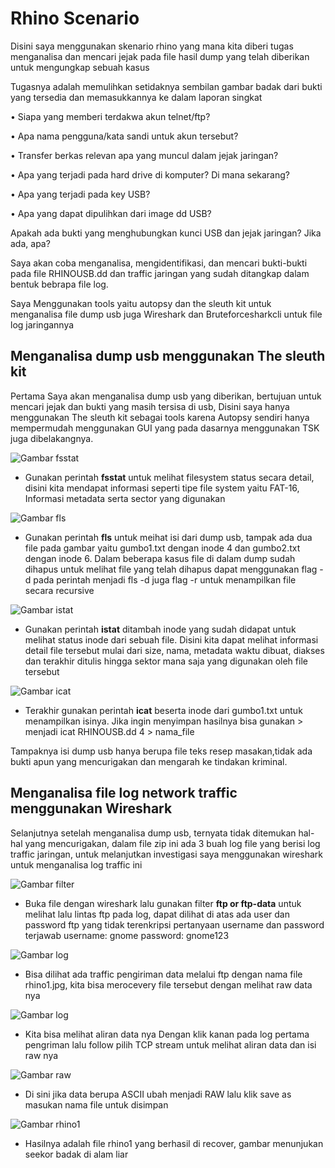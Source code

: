 # Rhino Scenario

Disini saya menggunakan skenario rhino yang mana kita diberi tugas menganalisa dan mencari jejak pada file hasil dump yang telah diberikan untuk mengungkap sebuah kasus 

Tugasnya adalah memulihkan setidaknya sembilan gambar badak dari bukti yang tersedia dan memasukkannya ke dalam laporan singkat

• Siapa yang memberi terdakwa akun telnet/ftp?

• Apa nama pengguna/kata sandi untuk akun tersebut?

• Transfer berkas relevan apa yang muncul dalam jejak jaringan?

• Apa yang terjadi pada hard drive di komputer? Di mana sekarang?

• Apa yang terjadi pada key USB?

• Apa yang dapat dipulihkan dari image dd USB?

Apakah ada bukti yang menghubungkan kunci USB dan jejak jaringan? Jika ada, apa?

Saya akan coba menganalisa, mengidentifikasi, dan mencari bukti-bukti pada file RHINOUSB.dd dan traffic jaringan yang sudah ditangkap dalam bentuk bebrapa file log.

Saya Menggunakan tools yaitu autopsy dan the sleuth kit untuk menganalisa file dump usb juga Wireshark dan Bruteforcesharkcli untuk file log jaringannya

## Menganalisa dump usb menggunakan The sleuth kit

Pertama Saya akan menganalisa dump usb yang diberikan, bertujuan untuk mencari jejak dan bukti yang masih tersisa di usb, Disini saya hanya menggunakan The sleuth kit sebagai tools karena Autopsy sendiri hanya mempermudah menggunakan GUI yang pada dasarnya menggunakan TSK juga dibelakangnya.

![Gambar fsstat](assets/img/fsstat.png)
- Gunakan perintah **fsstat** untuk melihat filesystem status secara detail, disini kita mendapat informasi seperti tipe file system yaitu FAT-16, Informasi metadata serta sector yang digunakan

![Gambar fls](assets/img/fls.png)
- Gunakan perintah **fls** untuk meihat isi dari dump usb, tampak ada dua file pada gambar yaitu gumbo1.txt dengan inode 4 dan gumbo2.txt dengan inode 6. Dalam beberapa kasus file di dalam dump sudah dihapus untuk melihat file yang telah dihapus dapat menggunakan flag -d pada perintah menjadi fls -d juga flag -r untuk menampilkan file secara recursive

![Gambar istat](assets/img/istat.png)
- Gunakan perintah **istat** ditambah inode yang sudah didapat untuk melihat status inode dari sebuah file. Disini kita dapat melihat informasi detail file tersebut mulai dari size, nama, metadata waktu dibuat, diakses dan terakhir ditulis hingga sektor mana saja yang digunakan oleh file tersebut

![Gambar icat](assets/img/icat.png)
- Terakhir gunakan perintah **icat** beserta inode dari gumbo1.txt untuk menampilkan isinya. Jika ingin menyimpan hasilnya bisa gunakan > menjadi icat RHINOUSB.dd 4 > nama_file 

Tampaknya isi dump usb hanya berupa file teks resep masakan,tidak ada bukti apun yang mencurigakan dan mengarah ke tindakan kriminal.

## Menganalisa file log network traffic menggunakan Wireshark

Selanjutnya setelah menganalisa dump usb, ternyata tidak ditemukan hal-hal yang mencurigakan, dalam file zip ini ada 3 buah log file yang berisi log traffic jaringan, untuk melanjutkan investigasi saya menggunakan wireshark untuk menganalisa log traffic ini

![Gambar filter](assets/img/filter_ftp_userpass.png)
- Buka file dengan wireshark lalu gunakan filter **ftp or ftp-data** untuk melihat lalu lintas ftp pada log, dapat dilihat di atas ada user dan password ftp yang tidak terenkripsi pertanyaan username dan password terjawab username: gnome password: gnome123

![Gambar log](assets/img/filter_ftp_send.png)
- Bisa dilihat ada traffic pengiriman data melalui ftp dengan nama file rhino1.jpg, kita bisa merocevery file tersebut dengan melihat raw data nya

![Gambar log](assets/img/filter_ftp_klik.png)
- Kita bisa melihat aliran data nya Dengan klik kanan pada log pertama pengriman lalu follow pilih TCP stream untuk melihat aliran data dan isi raw nya

![Gambar raw](assets/img/raw.png)
- Di sini jika data berupa ASCII ubah menjadi RAW lalu klik save as masukan nama file untuk disimpan

![Gambar rhino1](assets/img/rhino1.png)
- Hasilnya adalah file rhino1 yang berhasil di recover, gambar menunjukan seekor badak di alam liar

